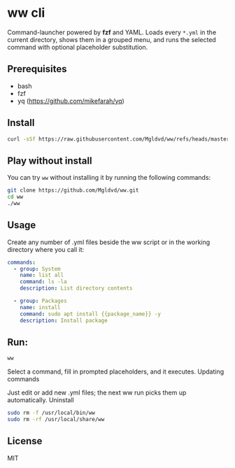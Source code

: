 # ww cli

Command-launcher powered by **fzf** and YAML.
Loads every `*.yml` in the current directory, shows them in a grouped menu, and runs the selected command with optional placeholder substitution.

## Prerequisites

* bash
* fzf
* yq (https://github.com/mikefarah/yq)

## Install

```bash
curl -sSf https://raw.githubusercontent.com/Mgldvd/ww/refs/heads/master/install.sh | bash
```

## Play without install

You can try `ww` without installing it by running the following commands:

```bash
git clone https://github.com/Mgldvd/ww.git
cd ww
./ww
```

## Usage

Create any number of .yml files beside the ww script or in the working directory where you call it:

```yml
commands:
  - group: System
    name: list all
    command: ls -la
    description: List directory contents

  - group: Packages
    name: install
    command: sudo apt install {{package_name}} -y
    description: Install package
```

## Run:

```bash
ww
```

Select a command, fill in prompted placeholders, and it executes.
Updating commands

Just edit or add new .yml files; the next ww run picks them up automatically.
Uninstall

```bash
sudo rm -f /usr/local/bin/ww
sudo rm -rf /usr/local/share/ww
```

## License

MIT
